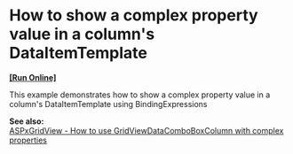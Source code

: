 # How to show a complex property value in a column's DataItemTemplate
<!-- run online -->
**[[Run Online]](https://codecentral.devexpress.com/e171)**
<!-- run online end -->


<p>This example demonstrates how to show a complex property value in a column's DataItemTemplate using BindingExpressions</p><p><strong>See also:</strong><br />
<a href="https://www.devexpress.com/Support/Center/p/E3593">ASPxGridView - How to use GridViewDataComboBoxColumn with complex properties </a></p>

<br/>


